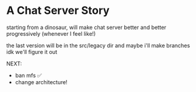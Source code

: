 # A Chat Server Story

starting from a dinosaur, will make chat server better and better progressively (whenever I feel like!)

the last version will be in the src/legacy dir and maybe i'll make branches idk we'll figure it out

NEXT:
- ban mfs ✅
- change architecture!


